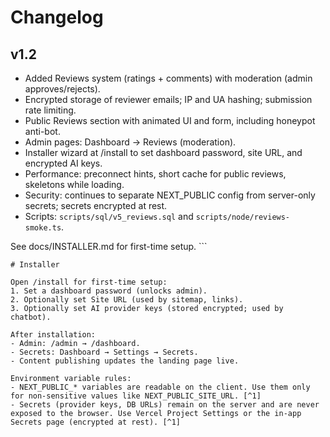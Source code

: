 # Changelog

## v1.2
- Added Reviews system (ratings + comments) with moderation (admin approves/rejects).
- Encrypted storage of reviewer emails; IP and UA hashing; submission rate limiting.
- Public Reviews section with animated UI and form, including honeypot anti-bot.
- Admin pages: Dashboard → Reviews (moderation).
- Installer wizard at /install to set dashboard password, site URL, and encrypted AI keys.
- Performance: preconnect hints, short cache for public reviews, skeletons while loading.
- Security: continues to separate NEXT_PUBLIC config from server-only secrets; secrets encrypted at rest.
- Scripts: `scripts/sql/v5_reviews.sql` and `scripts/node/reviews-smoke.ts`.

See docs/INSTALLER.md for first-time setup.
\`\`\`

```plaintext file="docs/INSTALLER.md"
# Installer

Open /install for first-time setup:
1. Set a dashboard password (unlocks admin).
2. Optionally set Site URL (used by sitemap, links).
3. Optionally set AI provider keys (stored encrypted; used by chatbot).

After installation:
- Admin: /admin → /dashboard.
- Secrets: Dashboard → Settings → Secrets.
- Content publishing updates the landing page live.

Environment variable rules:
- NEXT_PUBLIC_* variables are readable on the client. Use them only for non-sensitive values like NEXT_PUBLIC_SITE_URL. [^1]
- Secrets (provider keys, DB URLs) remain on the server and are never exposed to the browser. Use Vercel Project Settings or the in-app Secrets page (encrypted at rest). [^1]
